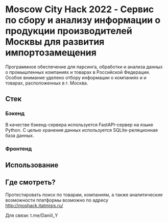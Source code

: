 # Moscow City Hack 2022 - Сервис по сбору и анализу информации о продукции производителей Москвы для развития импортозамещения

Программное обеспечение для парсинга, обработки и анализа данных о промышленных компаниях и товарах в Российской Федерации. Особое внимание уделено отбору информации о компаниях и и товарах, расположенных в г. Москва.

## Стек

### Бэкенд
В качестве бэкенд-сервера используется FastAPI-сервер на языке Python. С целью хранения данных используется SQLite-реляционная база данных.

### Фронтенд


## Использование 


## Где смотреть? 

Протестировать поиск по товарам, компаниям, а также аналитические возможности платформы возможно по адресу http://moshack.itatmisis.ru/

Для связи: t.me/Daniil_Y
